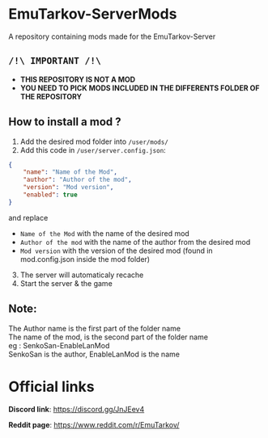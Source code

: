 # EmuTarkov-ServerMods
A repository containing mods made for the EmuTarkov-Server

## **```/!\ IMPORTANT /!\```**
- **THIS REPOSITORY IS NOT A MOD**
- **YOU NEED TO PICK MODS INCLUDED IN THE DIFFERENTS FOLDER OF THE REPOSITORY**

## How to install a mod ?

1. Add the desired mod folder into ```/user/mods/```
2. Add this code in ```/user/server.config.json```:
```json
{
    "name": "Name of the Mod",
    "author": "Author of the mod",
    "version": "Mod version",
    "enabled": true
}
```
and replace
- ```Name of the Mod``` with the name of the desired mod
- ```Author of the mod``` with the name of the author from the desired mod
- ```Mod version``` with the version of the desired mod (found in mod.config.json inside the mod folder)

3. The server will automaticaly recache
4. Start the server & the game

## Note:
The Author name is the first part of the folder name<br>
The name of the mod, is the second part of the folder name<br>
eg : SenkoSan-EnableLanMod<br>
SenkoSan is the author, EnableLanMod is the name<br>

# Official links
**Discord link**: https://discord.gg/JnJEev4

**Reddit page**: https://www.reddit.com/r/EmuTarkov/